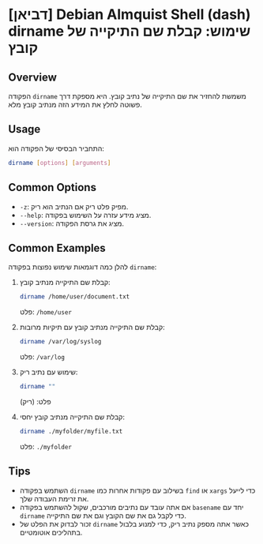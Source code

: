 # [דביאן] Debian Almquist Shell (dash) dirname שימוש: קבלת שם התיקייה של קובץ

## Overview
הפקודה `dirname` משמשת להחזיר את שם התיקייה של נתיב קובץ. היא מספקת דרך פשוטה לחלץ את המידע הזה מנתיב קובץ מלא.

## Usage
התחביר הבסיסי של הפקודה הוא:

```bash
dirname [options] [arguments]
```

## Common Options
- `-z`: מפיק פלט ריק אם הנתיב הוא ריק.
- `--help`: מציג מידע עזרה על השימוש בפקודה.
- `--version`: מציג את גרסת הפקודה.

## Common Examples
להלן כמה דוגמאות שימוש נפוצות בפקודה `dirname`:

1. קבלת שם התיקייה מנתיב קובץ:
   ```bash
   dirname /home/user/document.txt
   ```
   פלט: `/home/user`

2. קבלת שם התיקייה מנתיב קובץ עם תיקיות מרובות:
   ```bash
   dirname /var/log/syslog
   ```
   פלט: `/var/log`

3. שימוש עם נתיב ריק:
   ```bash
   dirname ""
   ```
   פלט: (ריק)

4. קבלת שם התיקייה מנתיב קובץ יחסי:
   ```bash
   dirname ./myfolder/myfile.txt
   ```
   פלט: `./myfolder`

## Tips
- השתמש בפקודה `dirname` בשילוב עם פקודות אחרות כמו `find` או `xargs` כדי לייעל את זרימת העבודה שלך.
- אם אתה עובד עם נתיבים מורכבים, שקול להשתמש בפקודה `basename` יחד עם `dirname` כדי לקבל גם את שם הקובץ וגם את שם התיקייה.
- זכור לבדוק את הפלט של `dirname` כאשר אתה מספק נתיב ריק, כדי למנוע בלבול בתהליכים אוטומטיים.